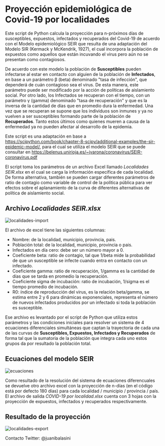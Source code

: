 # Proyección epidemiológica de Covid-19 por localidades
Este script de Python calcula la proyección para n-próximos días de susceptibles, expuestos, infectados y recuperados del Covid-19 de acuerdo con el Modelo epidemiológico SEIR que resulta de una adaptación del Modelo SIR (Kermack y McKendrik, 1927), el cual incorpora la población de expuestos como aquellos que están incuvando el virus pero aún no se presentan como contagiosos.

De acuerdo con este modelo la población de **Susceptibles** pueden infectarse al estar en contacto con alguien de la población de **Infectados**, en base a un parámetro β (beta) denominado "tasa de infección", que dependerá de cuán contagioso sea el virus. De esta manera, este parámetro puede ser modificado por la acción de políticas de aislamiento social. Por otro lado, los Infectados se recuperan con el tiempo, con un parámetro γ (gamma) denominado "tasa de recuperación" y que es la inversa de la cantidad de días que en promedio dura la enfermedad. Una vez que se recuperan se supone que los individuos son inmunes y ya no vuelven a ser susceptibles formando parte de la población de **Recuperados**. Tanto estos últimos como quienes mueren a causa de la enfermedad ya no pueden afectar al desarrollo de la epidemia. 

Este script es una adaptación en base a https://scipython.com/book/chapter-8-scipy/additional-examples/the-sir-epidemic-model/, para el cual se utiliza el modelo SEIR que se puede consultar en https://belenus.unirioja.es/~jvarona/coronavirus/SEIR-coronavirus.pdf

El script toma los parámetros de un archivo Excel llamado *Localidades SEIR.xlsx* en el cual se carga la información específica de cada localidad. De forma alternativa, también se pueden cargar diferentes parámetros de ratio de contagio como variable de control de la política pública para ver efectos sobre el aplanamiento de la curva de diferentes alternativas de política de aislamiento social.

## Archivo *Localidades SEIR.xlsx*
![localidades-import](https://user-images.githubusercontent.com/20490811/77479853-56e29780-6dff-11ea-814b-d8d9700cad0b.JPG)

El archivo de excel tiene las siguientes columnas:

- Nombre: de la localidad, municipio, provincia, pais. 
- Población total: de la localidad, municipio, provincia o pais.
- Infectados en día cero: debe ser un número mayor a 0.
- Coeficiente beta: ratio de contagio, tal que 1/beta mide la probabilidad de que un susceptible se infecte cuando entra en contacto con un infectado. 
- Coeficiente gamma: ratio de recuperación, 1/gamma es la cantidad de días que se tarda en promedio la recuperación.
- Coeficiente sigma de incubación: ratio de incubación, 1/sigma es el tiempo promedio de incubación.
- R0: índice de reproducción del virus, es la relación beta/gamma, se estima entre 2 y 6 para dinámicas exponenciales, representa el número de nuevos infectados producidos por un infectado si toda la población es susceptible.

Ese archivo es levantado por el script de Python que utiliza estos parámetros y las condiciones iniciales para resolver un sistema de 4 ecuaciones diferenciales simultáneas que captan la trayectoria de cada una de las curvas de **Susceptibles, Expuestos, Infectados y Recuperados** de forma tal que la sumatoria de la población que integra cada uno estos grupos da por resultado la población total.

## Ecuaciones del modelo SEIR
![ecuaciones](https://user-images.githubusercontent.com/20490811/77480037-b2148a00-6dff-11ea-90de-99ea4d89e316.JPG)

Como resultado de la resolución del sistema de ecuaciones diferencuales se devuelve otro archivo excel con la proyección de n-días (en el código está por defecto 180 días) para cada localidad / municipio / provincia / país. El archivo de salida *COVID-19 por localidad.xlsx* cuenta con 3 hojas con la proyección de expuestos, infectados y recuperados respectivamente.

## Resultado de la proyección
![localidades-export](https://user-images.githubusercontent.com/20490811/77480167-f869e900-6dff-11ea-9900-d926e80f7939.JPG)

Contacto Twitter: @juanibalasini
